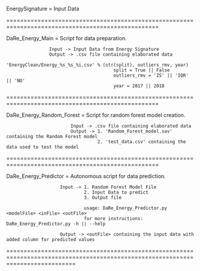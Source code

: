 
EnergySignature = Input Data

==================================================================================================

DaRe_Energy_Main =  Script for data preparation.

                    Input -> Input Data from Energy Signature
                    Output -> .csv file containing elaborated data
                                            'EnergyClean/Energy_%s_%s_%i.csv' % (str(split), outliers_rmv, year)
                                            split = True || False
                                            outliers_rmv = 'ZS' || 'IQR' || 'NO'
                                            year = 2017 || 2018
==================================================================================================                    

DaRe_Energy_Random_Forest = Script for random forest model creation.

                            Input -> .csv file containing elaborated data
                            Output -> 1. 'Random_Forest_model.sav' containing the Random Forest model
                                      2. 'test_data.csv' containing the data used to test the model
                                      
==================================================================================================                                      

DaRe_Energy_Predictor = Autonomous script for data prediction.

                        Input -> 1. Random Forest Model File
                                 2. Input Data to predict
                                 3. Output file
                                 
                                 usage: DaRe_Energy_Predictor.py <modelFile> <inFile> <outFile>
                                 for more instructions: DaRe_Energy_Predictor.py -h || --help
                                 
                        Output -> <outFile> containing the input data with added column for predicted values
                        
================================================================================================================================                        

